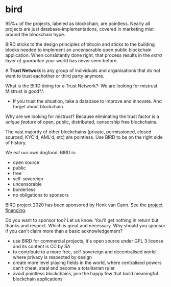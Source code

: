 # bird


95%+ of the projects, labeled as blockchain, are pointless. Nearly all projects are just database-implementations, covered in marketing mist around the blockchain hype.

BIRD sticks to the design principles of bitcoin and sticks to the building blocks needed to implement an uncensorable open public blockchain application. When consistently done right, that process results in the _extra layer of guarantee_ your world has never seen before.

A **Trust Network** is any group of individuals and organisations that do not want to trust eachother or third party anymore.

What is the BIRD doing for a Trust Network?: We are looking for mistrust. Mistrust is good*.\
* If you trust the situation, take a database to improve and innovate. And forget about blockchain.

Why are we looking for mistrust? Because eliminating the trust factor is a _unique feature_ of open, public, distributed, censorship free blockchains.

The vast majority of other blockchains (private, permissioned, closed sourced, KYC'd, AML'd, etc) are pointless. Use BIRD to be on the right side of history.

 We eat our own dogfood. BIRD is:
 - open source
 - public
 - free
 - self-sovereign
 - uncensorable
 - borderless
 - no obligations to sponsors
 
 BIRD project 2020 has been sponsored by Henk van Cann. See the [project financing]().
 
 Do you want to sponsor too? Let us know. You'll get nothing in return but thanks and respect. Which is great and necessary. Why should you sponsor if you can't claim more than a basic acknowledgement?
 
 - use BIRD for commercial projects, it's open source under GPL 3 license and its content is CC by SA
 - to contribute to a more free, self-sovereign and decentralised world where privacy is respected by design
 - create more level playing fields in the world, where centralised powers can't cheat, steal and become a totalitarian ruler
 - avoid pointless blockchains, join the happy few that build meaningful blockchain applications
